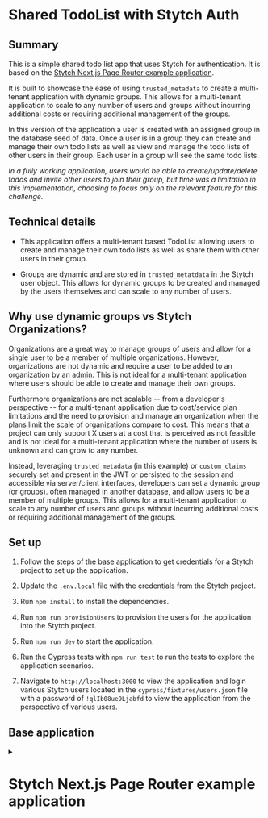 # Shared TodoList with Stytch Auth

## Summary

This is a simple shared todo list app that uses Stytch for authentication. It is based on the [Stytch Next.js Page Router example application](https://github.com/stytchauth/stytch-nextjs-example).

It is built to showcase the ease of using `trusted_metadata` to create a multi-tenant application with dynamic groups. This allows for a multi-tenant application to scale to any number of users and groups without incurring additional costs or requiring additional management of the groups.

In this version of the application a user is created with an assigned group in the database seed of data. Once a user is in a group they can create and manage their own todo lists as well as view and manage the todo lists of other users in their group. Each user in a group will see the same todo lists.

_In a fully working application, users would be able to create/update/delete todos and invite other users to join their group, but time was a limitation in this implementation, choosing to focus only on the relevant feature for this challenge._

## Technical details

- This application offers a multi-tenant based TodoList allowing users to create and manage their own todo lists as well as share them with other users in their group.

- Groups are dynamic and are stored in `trusted_metatdata` in the Stytch user object. This allows for dynamic groups to be created and managed by the users themselves and can scale to any number of users.

## Why use **dynamic groups** vs Stytch Organizations?

Organizations are a great way to manage groups of users and allow for a single user to be a member of multiple organizations. However, organizations are not dynamic and require a user to be added to an organization by an admin. This is not ideal for a multi-tenant application where users should be able to create and manage their own groups.

Furthermore organizations are not scalable -- from a developer's perspective -- for a multi-tenant application due to cost/service plan limitations and the need to provision and manage an organization when the plans limit the scale of organizations compare to cost. This means that a project can only support X users at a cost that is perceived as not feasible and is not ideal for a multi-tenant application where the number of users is unknown and can grow to any number.

Instead, leveraging `trusted_metadata` (in this example) or `custom_claims` securely set and present in the JWT or persisted to the session and accessible via server/client interfaces, developers can set a dynamic group (or groups). often managed in another database, and allow users to be a member of multiple groups. This allows for a multi-tenant application to scale to any number of users and groups without incurring additional costs or requiring additional management of the groups.

## Set up

1. Follow the steps of the base application to get credentials for a Stytch project to set up the application.

2. Update the `.env.local` file with the credentials from the Stytch project.

3. Run `npm install` to install the dependencies.

4. Run `npm run provisionUsers` to provision the users for the application into the Stytch project.

5. Run `npm run dev` to start the application.

6. Run the Cypress tests with `npm run test` to run the tests to explore the application scenarios.

7. Navigate to `http://localhost:3000` to view the application and login various Stytch users located in the `cypress/fixtures/users.json` file with a password of `!qlIb08ue9Ljabfd` to view the application from the perspective of various users.

## Base application

<details>
  <summary><h1>Stytch Next.js Page Router example application</h1></summary>

<p align="center">
  <img src="https://user-images.githubusercontent.com/100632220/217049841-b9eeb72a-3e50-4074-839a-e64ee5d4a88c.png" width="750">
</p>

## Overview

This example application demonstrates how one may use Stytch within a Next.js application using the new [Page Router](https://nextjs.org/docs/pages). If you'd like to see an App Router example, check out our [Next.js App Router example](https://github.com/stytchauth/stytch-nextjs13-example).

This project uses Stytch's [Next.js SDK](https://stytch.com/docs/sdks/javascript-sdk) which provides pre-built UI components, useful React hooks, headless methods to securely interact with Stytch, and is SSR friendly. This project also utilizes Stytch's [Node Backend SDK](https://www.npmjs.com/package/stytch) for authenticating the logged in user's session.

We'd also recommend checking out our [Next.js quickstart guide](https://stytch.com/docs/guides/quickstarts/nextjs), which explains how to incorporate the Stytch authentication concepts demonstrated in this example app into your own Next.js application.

This application features Email Magic Links and Google OAuth authentication. You can use this application's source code as a learning resource, or use it as a jumping off point for your own project. We are excited to see what you build with Stytch!

## Set up

Follow the steps below to get this application fully functional and running using your own Stytch credentials.

### In the Stytch Dashboard

1. Create a [Stytch](https://stytch.com/) account. Once your account is set up a Project called "My first project" will be automatically created for you.

2. Within your new Project, navigate to [SDK configuration](https://stytch.com/dashboard/sdk-configuration), and click **Enable SDK**.

3. Navigate to [OAuth](https://stytch.com/dashboard/oauth), and enable login for Google in the Test environment. Config will be done for you automatically in Test.

   <img width="400" alt="OAuth configuration" src="https://user-images.githubusercontent.com/100632220/217055674-a7dafc17-6ad3-492f-8dd2-92560d60dc00.png">

4. Finally, navigate to [API Keys](https://stytch.com/dashboard/api-keys). You will need the `project_id`, `secret`, and `public_token` values found on this page later on.

### On your machine

In your terminal clone the project and install dependencies:

```bash
git clone https://github.com/cal-stytch/stytch-nextjs-example.git
cd stytch-nextjs-example
# Install dependencies, you may use either pnpm or npm.
pnpm i
# or
npm i
```

Next, create `.env.local` file by running the command below which copies the contents of `.env.template`.

```bash
cp .env.template .env.local
```

Open `.env.local` in the text editor of your choice, and set the environment variables using the `project_id`, `secret`, and `public_token` found on [API Keys](https://stytch.com/dashboard/api-keys). Leave the `STYTCH_PROJECT_ENV` value as `test`.

```
# This is what a completed .env.local file will look like
STYTCH_PROJECT_ENV=test
STYTCH_PROJECT_ID=project-test-00000000-0000-1234-abcd-abcdef1234
NEXT_PUBLIC_STYTCH_PUBLIC_TOKEN=public-token-test-abcd123-0000-0000-abcd-1234567abc
STYTCH_SECRET=secret-test-12345678901234567890abcdabcd
```

## Running locally

After completing all the set up steps above the application can be run with the command:

```bash
pnpm run dev
# or
npm run dev
```

The application will be available at [`http://localhost:3000`](http://localhost:3000).

You'll be able to login with Email Magic Links or Google OAuth and see your Stytch User object, Stytch Session, and see how logging out works.

## Next steps

This example app showcases a small portion of what you can accomplish with Stytch. Here are a few ideas to explore:

1. Add additional login methods like [Passwords](https://stytch.com/docs/guides/passwords/sdk).
2. Replace the prebuilt UI with your own using by using the SDK's [headless methods](https://stytch.com/docs/sdks/javascript-sdk).
3. Replace the Google OAuth button with the high converting [Google One Tap UI](https://stytch.com/docs/guides/oauth/sdk).
4. Secure your app further by building MFA authentication using methods like [WebAuthn](https://stytch.com/docs/sdks/javascript-sdk/webauthn).

## Get help and join the community

#### :speech_balloon: Stytch community Slack

Join the discussion, ask questions, and suggest new features in our ​[Slack community](https://join.slack.com/t/stytch/shared_invite/zt-nil4wo92-jApJ9Cl32cJbEd9esKkvyg)!

#### :question: Need support?

Check out the [Stytch Forum](https://forum.stytch.com/) or email us at [support@stytch.com](mailto:support@stytch.com).

</details>
